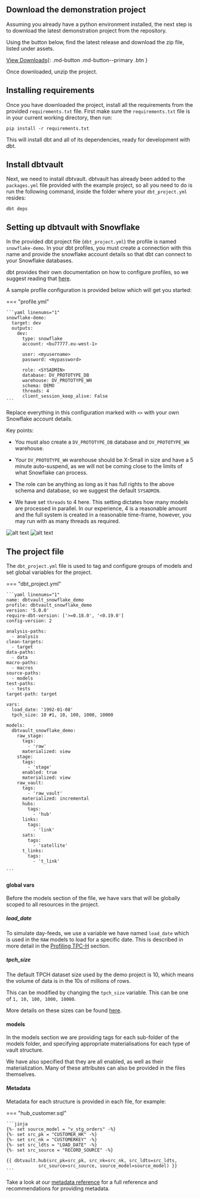 ## Download the demonstration project

Assuming you already have a python environment installed, the next step is to download the latest 
demonstration project from the repository.

Using the button below, find the latest release and download the zip file, listed under assets.

[View Downloads](https://github.com/Datavault-UK/dbtvault-snowflakeDemo/releases){: .md-button .md-button--primary .btn }

Once downloaded, unzip the project.

## Installing requirements

Once you have downloaded the project, install all the requirements from the provided `requirements.txt` file.
First make sure the `requirements.txt` file is in your current working directory, then run:

`pip install -r requirements.txt`

This will install dbt and all of its dependencies, ready for 
development with dbt.

## Install dbtvault

Next, we need to install dbtvault. 
dbtvault has already been added to the `packages.yml` file provided with the example project, so all you need to do 
is run the following command, inside the folder where your `dbt_project.yml` resides:
 
`dbt deps`

## Setting up dbtvault with Snowflake

In the provided dbt project file (`dbt_project.yml`) the profile is named `snowflake-demo`.
In your dbt profiles, you must create a connection with this name and provide the snowflake
account details so that dbt can connect to your Snowflake databases. 

dbt provides their own documentation on how to configure profiles, so we suggest reading that
[here](https://docs.getdbt.com/dbt-cli/configure-your-profile/).

A sample profile configuration is provided below which will get you started:

=== "profile.yml"

    ```yaml linenums="1"
    snowflake-demo:
      target: dev
      outputs:
        dev:
          type: snowflake
          account: <bu77777.eu-west-1>
    
          user: <myusername>
          password: <mypassword>
    
          role: <SYSADMIN>
          database: DV_PROTOTYPE_DB
          warehouse: DV_PROTOTYPE_WH
          schema: DEMO
          threads: 4
          client_session_keep_alive: False
    ```

Replace everything in this configuration marked with `<>` with your own Snowflake account details.

Key points:

- You must also create a `DV_PROTOTYPE_DB` database and `DV_PROTOTYPE_WH` warehouse.

- Your `DV_PROTOTYPE_WH` warehouse should be X-Small in size and have a 5 minute auto-suspend, as we will
not be coming close to the limits of what Snowflake can process.

- The role can be anything as long as it has full rights to the above schema and database, so we suggest the
default `SYSADMIN`.

- We have set `threads` to 4 here. This setting dictates how 
many models are processed in parallel. In our experience, 4 is a reasonable amount and the full system is created in a 
reasonable time-frame, however, you may run with as many threads as required. 

![alt text](../assets/images/database.png "Creating a database in snowflake")
![alt text](../assets/images/warehouse.png "Creating a warehouse in snowflake")

## The project file

The `dbt_project.yml` file is used to tag and configure groups of models and set global variables for the project.

=== "dbt_project.yml"

    ```yaml linenums="1"
    name: dbtvault_snowflake_demo
    profile: dbtvault_snowflake_demo
    version: '5.0.0'
    require-dbt-version: ['>=0.18.0', '<0.19.0']
    config-version: 2
    
    analysis-paths:
      - analysis
    clean-targets:
      - target
    data-paths:
      - data
    macro-paths:
      - macros
    source-paths:
      - models
    test-paths:
      - tests
    target-path: target
    
    vars:
      load_date: '1992-01-08'
      tpch_size: 10 #1, 10, 100, 1000, 10000
    
    models:
      dbtvault_snowflake_demo:
        raw_stage:
          tags:
            - 'raw'
          materialized: view
        stage:
          tags:
            - 'stage'
          enabled: true
          materialized: view
        raw_vault:
          tags:
            - 'raw_vault'
          materialized: incremental
          hubs:
            tags:
              - 'hub'
          links:
            tags:
              - 'link'
          sats:
            tags:
              - 'satellite'
          t_links:
            tags:
              - 't_link'

    ```
#### global vars

Before the models section of the file, we have vars that will be globally scoped to all resources in the project.

##### load_date
To simulate day-feeds, we use a variable we have named `load_date` which is used in the `RAW` models to
load for a specific date. This is described in more detail in the [Profiling TPC-H](we_tpch_profile.md) section.

##### tpch_size

The default TPCH dataset size used by the demo project is 10, which means the volume of data is in the 10s of millions of rows. 

This can be modified by changing the `tpch_size` variable. This can be one of `1, 10, 100, 1000, 10000`. 

More details on these sizes can be found [here](https://docs.snowflake.com/en/user-guide/sample-data-tpch.html#database-and-schemas). 

#### models

In the models section we are providing tags for each sub-folder of the models folder, and specifying appropriate 
materialisations for each type of vault structure. 

We have also specified that they are all enabled, as well as their materialization. Many of these attributes 
can also be provided in the files themselves.


#### Metadata 

Metadata for each structure is provided in each file, for example:

=== "hub_customer.sql"

    ```jinja
    {%- set source_model = "v_stg_orders" -%}
    {%- set src_pk = "CUSTOMER_HK" -%}
    {%- set src_nk = "CUSTOMERKEY" -%}
    {%- set src_ldts = "LOAD_DATE" -%}
    {%- set src_source = "RECORD_SOURCE" -%}
    
    {{ dbtvault.hub(src_pk=src_pk, src_nk=src_nk, src_ldts=src_ldts,
                src_source=src_source, source_model=source_model) }}
    ```

Take a look at our [metadata reference](../metadata.md) for a full reference and recommendations for providing metadata.

